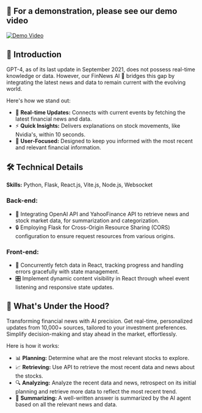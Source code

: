 ## 🎥 For a demonstration, please see our demo video

[![Demo Video](https://img.youtube.com/vi/VIDEO_ID/0.jpg)](https://rrryuutei.github.io/AI-Agent-for-Financial-News-Aggregation/)

## 📌 Introduction

GPT-4, as of its last update in September 2021, does not possess real-time knowledge or data. However, our FinNews AI 🚀 bridges this gap by integrating the latest news and data to remain current with the evolving world.

Here's how we stand out:

- 🔄 **Real-time Updates:** Connects with current events by fetching the latest financial news and data.
- ⚡ **Quick Insights:** Delivers explanations on stock movements, like Nvidia's, within 10 seconds.
- 👥 **User-Focused:** Designed to keep you informed with the most recent and relevant financial information.

## 🛠 Technical Details

**Skills:** Python, Flask, React.js, Vite.js, Node.js, Websocket

### Back-end:

- 📡 Integrating OpenAI API and YahooFinance API to retrieve news and stock market data, for summarization and categorization.
- 🔒 Employing Flask for Cross-Origin Resource Sharing (CORS) configuration to ensure request resources from various origins.

### Front-end:

- 🔄 Concurrently fetch data in React, tracking progress and handling errors gracefully with state management.
- 🎛 Implement dynamic content visibility in React through wheel event listening and responsive state updates.

## 🤖 What's Under the Hood?

Transforming financial news with AI precision. Get real-time, personalized updates from 10,000+ sources, tailored to your investment preferences. Simplify decision-making and stay ahead in the market, effortlessly.

Here is how it works:

- 📊 **Planning:** Determine what are the most relevant stocks to explore.
- 📈 **Retrieving:** Use API to retrieve the most recent data and news about the stocks.
- 🔍 **Analyzing:** Analyze the recent data and news, retrospect on its initial planning and retrieve more data to reflect the most recent trend.
- 📝 **Summarizing:** A well-written answer is summarized by the AI agent based on all the relevant news and data.
